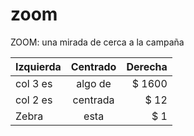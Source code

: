 # zoom
ZOOM: una mirada de cerca a la campaña

| Izquierda | Centrado | Derecha |
| :-------- | :------: | ------: |
| col 3 es  | algo de  |  $ 1600 |
| col 2 es  | centrada |    $ 12 |
| Zebra     | esta     |     $ 1 |